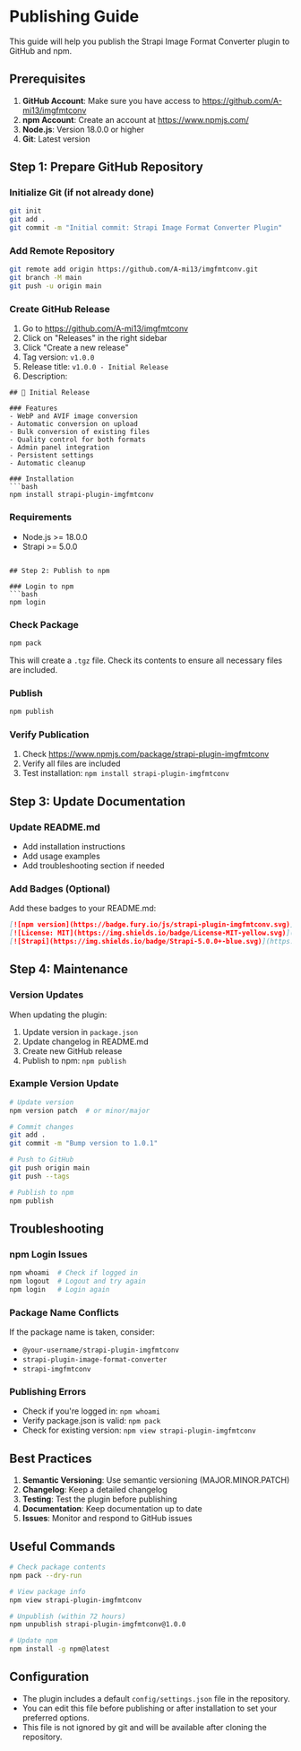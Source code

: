 # Publishing Guide

This guide will help you publish the Strapi Image Format Converter plugin to GitHub and npm.

## Prerequisites

1. **GitHub Account**: Make sure you have access to https://github.com/A-mi13/imgfmtconv
2. **npm Account**: Create an account at https://www.npmjs.com/
3. **Node.js**: Version 18.0.0 or higher
4. **Git**: Latest version

## Step 1: Prepare GitHub Repository

### Initialize Git (if not already done)
```bash
git init
git add .
git commit -m "Initial commit: Strapi Image Format Converter Plugin"
```

### Add Remote Repository
```bash
git remote add origin https://github.com/A-mi13/imgfmtconv.git
git branch -M main
git push -u origin main
```

### Create GitHub Release
1. Go to https://github.com/A-mi13/imgfmtconv
2. Click on "Releases" in the right sidebar
3. Click "Create a new release"
4. Tag version: `v1.0.0`
5. Release title: `v1.0.0 - Initial Release`
6. Description:
```
## 🎉 Initial Release

### Features
- WebP and AVIF image conversion
- Automatic conversion on upload
- Bulk conversion of existing files
- Quality control for both formats
- Admin panel integration
- Persistent settings
- Automatic cleanup

### Installation
```bash
npm install strapi-plugin-imgfmtconv
```

### Requirements
- Node.js >= 18.0.0
- Strapi >= 5.0.0
```

## Step 2: Publish to npm

### Login to npm
```bash
npm login
```

### Check Package
```bash
npm pack
```
This will create a `.tgz` file. Check its contents to ensure all necessary files are included.

### Publish
```bash
npm publish
```

### Verify Publication
1. Check https://www.npmjs.com/package/strapi-plugin-imgfmtconv
2. Verify all files are included
3. Test installation: `npm install strapi-plugin-imgfmtconv`

## Step 3: Update Documentation

### Update README.md
- Add installation instructions
- Add usage examples
- Add troubleshooting section if needed

### Add Badges (Optional)
Add these badges to your README.md:

```markdown
[![npm version](https://badge.fury.io/js/strapi-plugin-imgfmtconv.svg)](https://badge.fury.io/js/strapi-plugin-imgfmtconv)
[![License: MIT](https://img.shields.io/badge/License-MIT-yellow.svg)](https://opensource.org/licenses/MIT)
[![Strapi](https://img.shields.io/badge/Strapi-5.0.0+-blue.svg)](https://strapi.io/)
```

## Step 4: Maintenance

### Version Updates
When updating the plugin:

1. Update version in `package.json`
2. Update changelog in README.md
3. Create new GitHub release
4. Publish to npm: `npm publish`

### Example Version Update
```bash
# Update version
npm version patch  # or minor/major

# Commit changes
git add .
git commit -m "Bump version to 1.0.1"

# Push to GitHub
git push origin main
git push --tags

# Publish to npm
npm publish
```

## Troubleshooting

### npm Login Issues
```bash
npm whoami  # Check if logged in
npm logout  # Logout and try again
npm login   # Login again
```

### Package Name Conflicts
If the package name is taken, consider:
- `@your-username/strapi-plugin-imgfmtconv`
- `strapi-plugin-image-format-converter`
- `strapi-imgfmtconv`

### Publishing Errors
- Check if you're logged in: `npm whoami`
- Verify package.json is valid: `npm pack`
- Check for existing version: `npm view strapi-plugin-imgfmtconv`

## Best Practices

1. **Semantic Versioning**: Use semantic versioning (MAJOR.MINOR.PATCH)
2. **Changelog**: Keep a detailed changelog
3. **Testing**: Test the plugin before publishing
4. **Documentation**: Keep documentation up to date
5. **Issues**: Monitor and respond to GitHub issues

## Useful Commands

```bash
# Check package contents
npm pack --dry-run

# View package info
npm view strapi-plugin-imgfmtconv

# Unpublish (within 72 hours)
npm unpublish strapi-plugin-imgfmtconv@1.0.0

# Update npm
npm install -g npm@latest
```

## Configuration

- The plugin includes a default `config/settings.json` file in the repository.
- You can edit this file before publishing or after installation to set your preferred options.
- This file is not ignored by git and will be available after cloning the repository. 